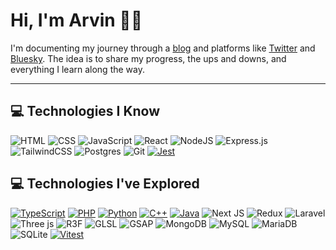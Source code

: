 # Hi, I'm Arvin 👋🏻

I'm documenting my journey through a [blog](https://blog.arvinagarcia.com/) and platforms like [Twitter](https://x.com/arvingarciabtw) and [Bluesky](https://bsky.app/profile/arvingarciabtw.bsky.social). The idea is to share my progress, the ups and downs, and everything I learn along the way.

---
## 💻 Technologies I Know
![HTML](https://img.shields.io/badge/HTML-%23E34F26.svg?style=flat&logo=html5&logoColor=white)
![CSS](https://img.shields.io/badge/CSS-%231572B6.svg?style=flat&logo=css&logoColor=white)
![JavaScript](https://img.shields.io/badge/JavaScript-%23323330.svg?style=flat&logo=javascript&logoColor=%23F7DF1E)
![React](https://img.shields.io/badge/React-%2320232a.svg?style=flat&logo=react&logoColor=%2361DAFB)
![NodeJS](https://img.shields.io/badge/Node-6DA55F?style=flat&logo=node.js&logoColor=white)
![Express.js](https://img.shields.io/badge/Express-%23404d59.svg?style=flat&logo=express&logoColor=%2361DAFB) 
![TailwindCSS](https://img.shields.io/badge/TailwindCSS-%2338B2AC.svg?style=flat&logo=tailwind-css&logoColor=white)
![Postgres](https://img.shields.io/badge/PostgreSQL-%23316192.svg?style=flat&logo=postgresql&logoColor=white)
![Git](https://img.shields.io/badge/Git-%23F05033.svg?style=flat&logo=git&logoColor=white)
[![Jest](https://img.shields.io/badge/Jest-C21325?logo=jest&logoColor=fff)](#)

## 💻 Technologies I've Explored
[![TypeScript](https://img.shields.io/badge/TypeScript-3178C6?logo=typescript&logoColor=fff)](#)
[![PHP](https://img.shields.io/badge/PHP-%23777BB4.svg?&logo=php&logoColor=white)](#)
[![Python](https://img.shields.io/badge/Python-3776AB?logo=python&logoColor=fff)](#)
[![C++](https://img.shields.io/badge/C++-%2300599C.svg?logo=c%2B%2B&logoColor=white)](#)
[![Java](https://img.shields.io/badge/Java-%23ED8B00.svg?logo=openjdk&logoColor=white)](#)
![Next JS](https://img.shields.io/badge/Next.js-black?style=flat&logo=next.js&logoColor=white)
![Redux](https://img.shields.io/badge/Redux-%23593d88.svg?style=flat&logo=redux&logoColor=white)
![Laravel](https://img.shields.io/badge/Laravel-%23FF2D20.svg?style=flat&logo=laravel&logoColor=white)
![Three js](https://img.shields.io/badge/Three.js-black?style=flat&logo=three.js&logoColor=white)
![R3F](https://img.shields.io/badge/React%20Three%20Fiber-black?style=flat&logo=react&logoColor=white)
![GLSL](https://img.shields.io/badge/GLSL-990000?logo=opengl&logoColor=white&style=flat)
![GSAP](https://img.shields.io/badge/GSAP-88CE02?style=flat&logo=greensock&logoColor=white)
![MongoDB](https://img.shields.io/badge/MongoDB-%234ea94b.svg?style=flat&logo=mongodb&logoColor=white)
![MySQL](https://img.shields.io/badge/MySQL-4479A1.svg?style=flat&logo=mysql&logoColor=white)
![MariaDB](https://img.shields.io/badge/MariaDB-003545?style=flat&logo=mariadb&logoColor=white)
![SQLite](https://img.shields.io/badge/SQLite-%2307405e.svg?style=flat&logo=sqlite&logoColor=white)
[![Vitest](https://img.shields.io/badge/Vitest-6E9F18?logo=vitest&logoColor=fff)](#)
